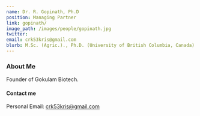 ```yaml
---
name: Dr. R. Gopinath, Ph.D
position: Managing Partner
link: gopinath/
image_path: /images/people/gopinath.jpg
twitter:
email: crk53kris@gmail.com
blurb: M.Sc. (Agric.)., Ph.D. (University of British Columbia, Canada)
---
```

### About Me
Founder of Gokulam Biotech.

#### Contact me
Personal Email: <a href="crk53kris@gmail.com">crk53kris@gmail.com</a>
